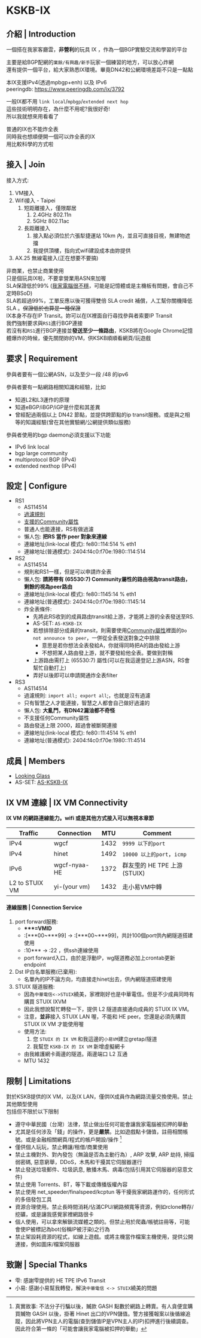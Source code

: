 # KSKB-IX

## 介紹 | Introduction
一個搭在我家客廳雲，**非營利**的玩具 IX ，作為一個BGP實驗交流和學習的平台  

主要是給BGP配網的``業餘/有興趣/新手``玩家一個練習的地方，可以放心炸網  
還有提供一個平台，給大家熟悉IX環境。畢竟DN42和公網環境差距不只是一點點  

本IX支援IPv4(透過mpbgp+enh) 以及 IPv6  
peeringdb: https://www.peeringdb.com/ix/3792  

一般IX都不用 `link local`/`mpbgp`/`extended next hop`  
這些技術明明存在，為什麼不用呢?我很好奇!  
所以我就想來用看看了  

普通的IX也不能炸全表  
同時我也想順便開一個可以炸全表的IX  
用比較科學的方式啦  

## 接入 | Join
接入方式:
1. VM接入
2. Wifi接入 - Taipei
    1. 短距離接入，僅限鄰居
        1. 2.4GHz 802.11n
        2. 5GHz 802.11ac
    2. 長距離接入
        1. 接入點必須位於六張犁捷運站 10km 內，並且可直接目視，無建物遮擋
        2. 我提供頂樓，指向式wifi建設成本由妳提供
3. AX.25 無線電接入(正在想要不要搞)

非商業，也禁止商業使用  
只是個玩具IX啦，不要拿營業用ASN來加喔  
SLA保證低於99% ([我家電腦很不穩](https://www.kskb.eu.org/2022/06/5.html)，可能是記憶體或是主機板有問題，會自己不定時BSoD)  
SLA若超過99%，工單反應以後可獲得雙倍 SLA credit 補償，人工幫你關機降低 SLA 。~~保證低於也算是一種保證~~  
IX本身不存在IP Transit。妳可以在IX裡面自行尋找參與者索要IP Transit  
我們強制要求與`RS1`進行BGP連接  
若沒有和`RS1`進行BGP連接並**發送至少一條路由**，KSKB將在Google Chrome記憶體爆炸的時候，優先關閉妳的VM，供KSKB順順看網頁/玩遊戲  

## 要求 | Requirement
參與者要有一個公網ASN，以及至少一段 /48 的ipv6

參與者要有一點網路相關知識和經驗，比如
* 知道L2和L3運作的原理
* 知道eBGP/iBGP/iGP是什麼和其差異
* 曾經配過兩個以上 DN42 節點，並提供跨節點的ip transit服務。或是與之相等的知識經驗(曾在其他實驗網/公網提供類似服務)

參與者使用的bgp daemon必須支援以下功能  
* IPv6 link local
* bgp large community
* multiprotocol BGP (IPv4)
* extended nexthop (IPv4)

## 設定 | Configure
* RS1
  * AS114514
  * [過濾規則](https://github.com/KSKBpage/KSKB-IX/blob/main/RS1.md#default-filtering-policy)
  * [支援的Community屬性](https://github.com/KSKBpage/KSKB-IX/blob/main/RS1.md#announcement-control-via-bgp-communities)
  * 普通人也能連接，RS有做過濾
  * 懶人包: **把RS 當作 peer 對象來連線**
  * 連線地址(link-local 模式): fe80::114:514 % eth1
  * 連線地址(普通模式): 2404:f4c0:f70e:1980::114:514
* RS2
  * AS114514
  * 規則和RS1一樣，但是可以申請炸全表
  * 懶人包: **請將帶有 (65530:7) Community屬性的路由視為transit路由，剩餘的視為peer路由**
  * 連線地址(link-local 模式): fe80::1145:14 % eth1
  * 連線地址(普通模式): 2404:f4c0:f70e:1980::1145:14
  * 炸全表條件:
    * 先將此RS收到的成員路由transit給上游，才能將上游的全表發送至RS.
    * AS-SET: `AS-KSKB-IX`
    * 若想排除部分成員的transit，則需要使用[Community屬性](https://github.com/KSKBpage/KSKB-IX/blob/main/RS1.md#announcement-control-via-bgp-communities)裡面的`Do not announce to peer`，一併從全表發送對象之中排除
      * 意思是若你想法全表發給A，你就得同時把A的路由發給上游
      * 不想把某人路由發上游，就不要發給他全表。要做到對稱
    * 上游路由需打上 (65530:7) 屬性(可以在我這邊登記上游ASN，RS會幫忙自動打上)
    * 弄好以後即可以申請開通炸全表filter
* RS3
  * AS114514
  * 過濾規則: `import all; export all`;，也就是沒有過濾
  * 只有智慧之人才能連接，智慧之人都會自己做好過濾的
  * 懶人包: **大亂鬥，有DN42漏油都不奇怪**
  * 不支援任何Community屬性
  * 路由發送上限 2000，超過會被斷開連接
  * 連線地址(link-local 模式): fe80::11:4514 % eth1
  * 連線地址(普通模式): 2404:f4c0:f70e:1980::11:4514

## 成員 | Members
* [Looking Glass](https://ixlg.kskb.eu.org/summary/127.0.0.1/)
* AS-SET: [AS-KSKB-IX](https://apps.db.ripe.net/db-web-ui/lookup?source=RIPE&type=as-set&key=AS-KSKB-IX)


## IX VM 連線 | IX VM Connectivity
**IX VM 的網路連線能力。wifi 或是其他方式接入可以無視本章節**

Traffic        | Connection    | MTU  | Comment                                |
---------------|---------------|------|----------------------------------------|
IPv4           | wgcf          | 1432 | `9999 以下的port`                      |
IPv4           | hinet         | 1492 | `10000 以上的port`，`icmp`             |
IPv6           | wgcf-nyaa-HE  | 1372 | 群友<ins>雫</ins>的 HE TPE 上游(STUIX)  |
L2 to STUIX VM | yi-(your vm)  | 1432 | 走小易VM中轉                            |

#### 連線服務 | Connection Service
1. port forward服務:
    * **\*\*\*=VMID**
    * :\[\*\*\*00~\*\*\*99\] → :\[\*\*\*00~\*\*\*99\]，共計100個port供內網隧道搭建使用  
    * :10\*\*\* → :22 ，供ssh連線使用
    * port forward入口，由於是浮動IP，wg隧道務必加上crontab更新endpoint
2. Dst IP白名單服務(已棄用): 
    * 名單內的IP不論方向，均直接走hinet出去，供內網隧道搭建使用  
3. STUIX 隧道服務: 
    * 因為`中華電信<->STUIX`繞美，家裡剛好也是中華電信。但是不少成員同時有購買 STUIX IXVM
    * 因此我想說幫忙轉發一下，提供 L2 隧道直接通向成員的 STUIX IX VM。  
    * 注意，**並非**接入 STUIX LAN 喔，不能和 HE peer。您還是必須先購買 STUIX IX VM 才能使用喔  
    * 使用方法:
        1. 您 `STUIX 的 IX VM` 和我這邊的`小易VM`建立gretap/隧道  
        2. 我幫您 `KSKB-IX 的 IX VM` 新增虛擬網卡  
    * 由我維護網卡兩邊的隧道。兩邊端口 L2 互通  
    * MTU 1432  

## 限制 | Limitations

對於KSKB提供的IX VM，以及IX LAN，僅供IX成員作為網路流量交換使用。禁止其他類型使用  
包括但不限於以下限制

* 遵守中華民國（台灣）法律，禁止做出任何可能會讓我家電腦被扣押的舉動
* 尤其是任何涉及「錢」的操作，更是**嚴禁**。比如遊戲點卡儲值，註冊相關帳號。或是金融相關網頁/程式的帳戶開設/操作 [^1]
* 僅供個人玩玩，禁止轉讓/租借/商業使用
* 禁止主機對外、對內發包（無論是否為主動行為）, ARP 攻擊, ARP 劫持, 掃描弱密碼, 惡意窮舉，DDoS，木馬和干擾其它伺服器運行
* 禁止發送垃圾郵件、垃圾訊息, 散播木馬、病毒(包括引用其它伺服器的惡意文件)
* 禁止使用 Torrents、BT，等下載或傳播版權內容
* 禁止使用 net_speeder/finalspeed/kcptun 等干擾我家網路運作的，任何形式的多倍發包工具
* 資源合理使用。禁止長時間消耗/佔滿CPU/網路頻寬等資源，例如rclone轉存/挖礦，或是讓我感覺家裡網路很卡
* 個人使用，可以拿來解鎖流媒體之類的。但禁止用於爬蟲/帳號註冊等，可能會使IP被標記為bot(俗稱IP被汙染)之行為
* 禁止架設耗資源的程式，如線上遊戲。或將主機當作檔案主機使用，提供公開連接，例如圖床/檔案伺服器

## 致謝 | Special Thanks
* 雫: 感謝雫提供的 HE TPE IPv6 Transit
* 小易: 感謝小易幫我轉發，解決`中華電信 <-> STUIX`繞美的問題

[^1]: 真實故事: 不法分子行騙以後，贓款 GASH 點數於網路上轉賣。有人貪便宜購買贓物 GASH 以後，掛著 Hinet 出口的VPN儲值。警方接獲報案以後循線追蹤，因此將VPN主人的電腦(查到儲值IP是VPN主人的IP)扣押進行後續調查。因此符合第一條的「可能會讓我家電腦被扣押的舉動」
